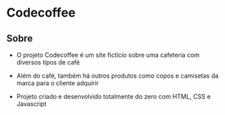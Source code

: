 # Codecoffee

## Sobre

- O projeto Codecoffee é um site fictício sobre uma cafeteria com diversos tipos de café

- Além do café, também há outros produtos como copos e camisetas da marca para o cliente adquirir 

- Projeto criado e desenvolvido totalmente do zero com HTML, CSS e Javascript